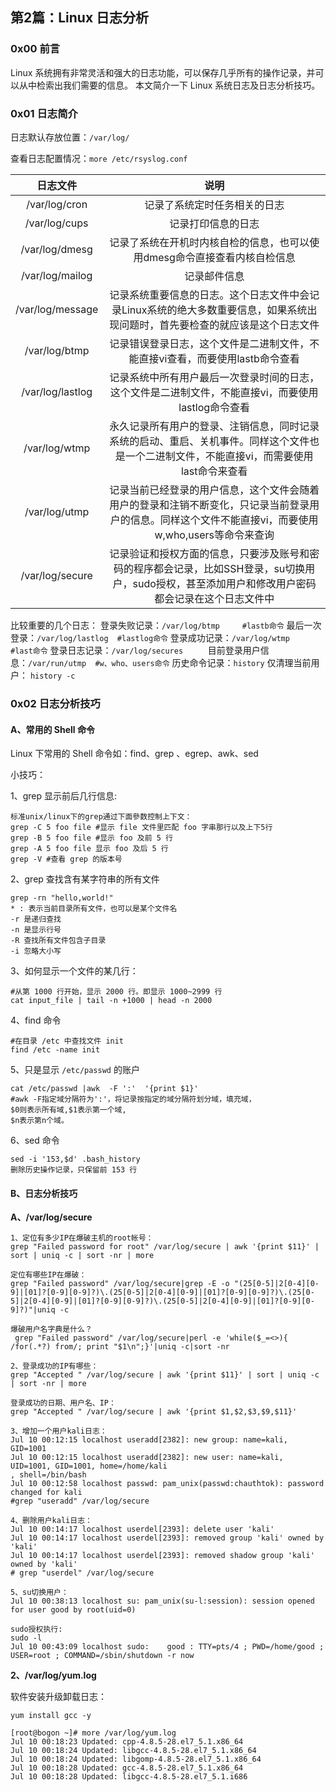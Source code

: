 ## 第2篇：Linux 日志分析

### 0x00 前言

Linux 系统拥有非常灵活和强大的日志功能，可以保存几乎所有的操作记录，并可以从中检索出我们需要的信息。 本文简介一下 Linux 系统日志及日志分析技巧。

### 0x01 日志简介

日志默认存放位置：`/var/log/`

查看日志配置情况：`more /etc/rsyslog.conf`

|   日志文件    |             说明             |
| :-----------: | :--------------------------: |
| /var/log/cron | 记录了系统定时任务相关的日志 |
| /var/log/cups |      记录打印信息的日志      |
| /var/log/dmesg |      记录了系统在开机时内核自检的信息，也可以使用dmesg命令直接查看内核自检信息      |
| /var/log/mailog |      记录邮件信息    |
| /var/log/message |      记录系统重要信息的日志。这个日志文件中会记录Linux系统的绝大多数重要信息，如果系统出现问题时，首先要检查的就应该是这个日志文件   |
| /var/log/btmp |     记录错误登录日志，这个文件是二进制文件，不能直接vi查看，而要使用lastb命令查看      |
| /var/log/lastlog |      记录系统中所有用户最后一次登录时间的日志，这个文件是二进制文件，不能直接vi，而要使用lastlog命令查看      |
| /var/log/wtmp |      永久记录所有用户的登录、注销信息，同时记录系统的启动、重启、关机事件。同样这个文件也是一个二进制文件，不能直接vi，而需要使用last命令来查看    |
| /var/log/utmp |      记录当前已经登录的用户信息，这个文件会随着用户的登录和注销不断变化，只记录当前登录用户的信息。同样这个文件不能直接vi，而要使用w,who,users等命令来查询    |
| /var/log/secure |      记录验证和授权方面的信息，只要涉及账号和密码的程序都会记录，比如SSH登录，su切换用户，sudo授权，甚至添加用户和修改用户密码都会记录在这个日志文件中      |

比较重要的几个日志：
	登录失败记录：`/var/log/btmp     #lastb命令`
	最后一次登录：`/var/log/lastlog  #lastlog命令`
	登录成功记录：`/var/log/wtmp    #last命令`
	登录日志记录：`/var/log/secures     `
	目前登录用户信息：`/var/run/utmp  #w、who、users命令`
	历史命令记录：`history`
	仅清理当前用户： `history -c`


### 0x02 日志分析技巧

#### A、常用的 Shell 命令

Linux 下常用的 Shell 命令如：find、grep 、egrep、awk、sed

小技巧：

1、grep 显示前后几行信息:

```
标准unix/linux下的grep通过下面參数控制上下文：
grep -C 5 foo file #显示 file 文件里匹配 foo 字串那行以及上下5行
grep -B 5 foo file #显示 foo 及前 5 行
grep -A 5 foo file 显示 foo 及后 5 行
grep -V #查看 grep 的版本号
```

2、grep 查找含有某字符串的所有文件

```
grep -rn "hello,world!" 
* : 表示当前目录所有文件，也可以是某个文件名
-r 是递归查找
-n 是显示行号
-R 查找所有文件包含子目录
-i 忽略大小写
```

3、如何显示一个文件的某几行：

```
#从第 1000 行开始，显示 2000 行。即显示 1000~2999 行
cat input_file | tail -n +1000 | head -n 2000
```

4、find 命令

	#在目录 /etc 中查找文件 init
	find /etc -name init

5、只是显示 `/etc/passwd` 的账户

	cat /etc/passwd |awk  -F ':'  '{print $1}' 
	#awk -F指定域分隔符为':'，将记录按指定的域分隔符划分域，填充域，
	$0则表示所有域,$1表示第一个域,
	$n表示第n个域。

6、sed 命令

	sed -i '153,$d' .bash_history
	删除历史操作记录，只保留前 153 行

#### B、日志分析技巧


**A、/var/log/secure**

~~~
1、定位有多少IP在爆破主机的root帐号：    
grep "Failed password for root" /var/log/secure | awk '{print $11}' | sort | uniq -c | sort -nr | more

定位有哪些IP在爆破：
grep "Failed password" /var/log/secure|grep -E -o "(25[0-5]|2[0-4][0-9]|[01]?[0-9][0-9]?)\.(25[0-5]|2[0-4][0-9]|[01]?[0-9][0-9]?)\.(25[0-5]|2[0-4][0-9]|[01]?[0-9][0-9]?)\.(25[0-5]|2[0-4][0-9]|[01]?[0-9][0-9]?)"|uniq -c

爆破用户名字典是什么？
 grep "Failed password" /var/log/secure|perl -e 'while($_=<>){ /for(.*?) from/; print "$1\n";}'|uniq -c|sort -nr
 
2、登录成功的IP有哪些： 	
grep "Accepted " /var/log/secure | awk '{print $11}' | sort | uniq -c | sort -nr | more

登录成功的日期、用户名、IP：
grep "Accepted " /var/log/secure | awk '{print $1,$2,$3,$9,$11}' 

3、增加一个用户kali日志：
Jul 10 00:12:15 localhost useradd[2382]: new group: name=kali, GID=1001
Jul 10 00:12:15 localhost useradd[2382]: new user: name=kali, UID=1001, GID=1001, home=/home/kali
, shell=/bin/bash
Jul 10 00:12:58 localhost passwd: pam_unix(passwd:chauthtok): password changed for kali
#grep "useradd" /var/log/secure 

4、删除用户kali日志：
Jul 10 00:14:17 localhost userdel[2393]: delete user 'kali'
Jul 10 00:14:17 localhost userdel[2393]: removed group 'kali' owned by 'kali'
Jul 10 00:14:17 localhost userdel[2393]: removed shadow group 'kali' owned by 'kali'
# grep "userdel" /var/log/secure

5、su切换用户：
Jul 10 00:38:13 localhost su: pam_unix(su-l:session): session opened for user good by root(uid=0)

sudo授权执行:
sudo -l
Jul 10 00:43:09 localhost sudo:    good : TTY=pts/4 ; PWD=/home/good ; USER=root ; COMMAND=/sbin/shutdown -r now
~~~

**2、/var/log/yum.log**

软件安装升级卸载日志：

~~~yum install gcc
yum install gcc -y

[root@bogon ~]# more /var/log/yum.log
Jul 10 00:18:23 Updated: cpp-4.8.5-28.el7_5.1.x86_64
Jul 10 00:18:24 Updated: libgcc-4.8.5-28.el7_5.1.x86_64
Jul 10 00:18:24 Updated: libgomp-4.8.5-28.el7_5.1.x86_64
Jul 10 00:18:28 Updated: gcc-4.8.5-28.el7_5.1.x86_64
Jul 10 00:18:28 Updated: libgcc-4.8.5-28.el7_5.1.i686
~~~

